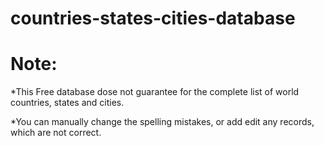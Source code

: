# countries-states-cities-database

# Note:

*This Free database dose not guarantee for the complete list of world countries, states and cities.

*You can manually change the spelling mistakes, or add edit any records, which are not correct.
